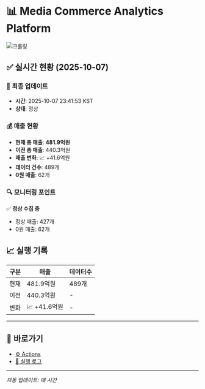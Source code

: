 # 📊 Media Commerce Analytics Platform

![크롤링](https://img.shields.io/badge/크롤링-정상-green)

## ✅ 실시간 현황 (2025-10-07)

### 📍 최종 업데이트
- **시간**: 2025-10-07 23:41:53 KST
- **상태**: 정상

### 💰 매출 현황
- **현재 총 매출**: **481.9억원**
- **이전 총 매출**: 440.3억원
- **매출 변화**: 📈 +41.6억원
- **데이터 건수**: 489개
- **0원 매출**: 62개

### 🔍 모니터링 포인트

✅ **정상 수집 중**
- 정상 매출: 427개
- 0원 매출: 62개


## 📈 실행 기록

| 구분 | 매출 | 데이터수 |
|------|------|----------|
| 현재 | 481.9억원 | 489개 |
| 이전 | 440.3억원 | - |
| 변화 | 📈 +41.6억원 | - |

---

## 🔗 바로가기

- [⚙️ Actions](../../actions)
- [📝 실행 로그](../../actions/workflows/daily_scraping.yml)

---

*자동 업데이트: 매 시간*
